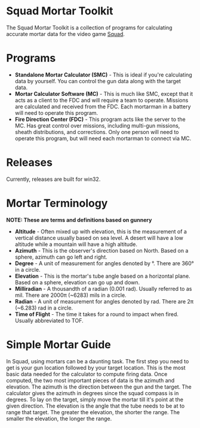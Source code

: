 # Squad Mortar Toolkit
The Squad Mortar Toolkit is a collection of programs for calculating accurate mortar data for the video game [Squad](https://store.steampowered.com/app/393380/Squad/).
 
# Programs

* **Standalone Mortar Calculator (SMC)** - This is ideal if you're calculating data by yourself. You can control the gun data along with the target data.
* **Mortar Calculator Software (MC)** - This is much like SMC, except that it acts as a client to the FDC and will require a team to operate. Missions are calculated and received from the FDC. Each mortarman in a battery will need to operate this program.
* **Fire Direction Center (FDC)** - This program acts like the server to the MC. Has great control over missions, including multi-gun missions, sheath distributions, and corrections. Only one person will need to operate this program, but will need each mortarman to connect via MC.

# Releases
Currently, releases are built for win32.

# Mortar Terminology
**NOTE: These are terms and definitions based on gunnery**

* **Altitude** - Often mixed up with elevation, this is the measurement of a vertical distance usually based on sea level. A desert will have a low altitude while a mountain will have a high altitude.
* **Azimuth** - This is the observer's direction based on North. Based on a sphere, azimuth can go left and right.
* **Degree** - A unit of measurement for angles denoted by °. There are 360° in a circle.
* **Elevation** - This is the mortar's tube angle based on a horizontal plane. Based on a sphere, elevation can go up and down.
* **Milliradian** - A thousandth of a radian (0.001 rad). Usually referred to as mil. There are 2000π (~6283) mils in a circle.
* **Radian** - A unit of measurement for angles denoted by rad. There are 2π (~6.283) rad in a circle.
* **Time of Flight** - The time it takes for a round to impact when fired. Usually abbreviated to TOF.

# Simple Mortar Guide
In Squad, using mortars can be a daunting task. The first step you need to get is your gun location followed by your target location. This is the most basic data needed for the calculator to compute firing data. Once computed, the two most important pieces of data is the azimuth and elevation. The azimuth is the direction between the gun and the target. The calculator gives the azimuth in degrees since the squad compass is in degrees. To lay on the target, simply move the mortar till it's point at the given direction. The elevation is the angle that the tube needs to be at to range that target. The greater the elevation, the shorter the range. The smaller the elevation, the longer the range.
